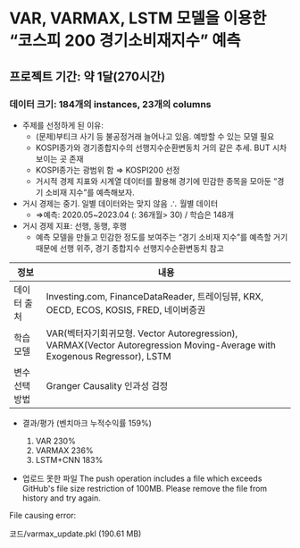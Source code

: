 # VAR, VARMAX, LSTM 모델을 이용한 “코스피 200 경기소비재지수” 예측
## 프로젝트 기간: 약 1달(270시간)
### 데이터 크기: 184개의 instances, 23개의 columns
* 주제를 선정하게 된 이유:
  - (문제)부티크 사기 등 불공정거래 늘어나고 있음. 예방할 수 있는 모델 필요
  - KOSPI종가와 경기종합지수의 선행지수순환변동치 거의 같은 추세. BUT 시차 보이는 곳 존재
  - KOSPI종가는 광범위 함 ⇒ KOSPI200 선정
  - 거시적 경제 지표와 시계열 데이터를 활용해 경기에 민감한 종목을 모아둔 “경기 소비재 지수”를 예측해보자. 
* 거시 경제는 중기. 일별 데이터와는 맞지 않음 ∴ 월별 데이터
  - ⇒예측: 2020.05~2023.04 (: 36개월> 30) / 학습은 148개
* 거시 경제 지표: 선행, 동행, 후행
  -  예측 모델을 만들고 민감한 정도를 보여주는 “경기 소비재 지수”를 예측할 거기 때문에 선행 위주, 경기 종합지수 선행지수순환변동치 참고

|정보|내용|
|---|---|
|데이터 출처|Investing.com, FinanceDataReader, 트레이딩뷰, KRX, OECD, ECOS, KOSIS, FRED, 네이버증권|
|학습 모델|VAR(벡터자기회귀모형. Vector Autoregression), VARMAX(Vector Autoregression Moving-Average with Exogenous Regressor), LSTM|
|변수 선택 방법|Granger Causality 인과성 검정|

* 결과/평가 (벤치마크 누적수익률 159%)
  1. VAR 230%
  2. VARMAX 236%
  3. LSTM+CNN 183%

* 업로드 못한 파일
The push operation includes a file which exceeds GitHub's file size restriction of 100MB. Please remove the file from history and try again.

File causing error:

코드/varmax_update.pkl (190.61 MB)

